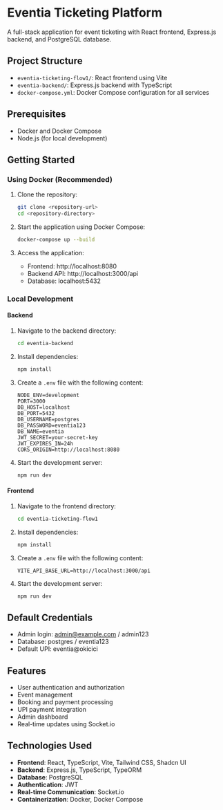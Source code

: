 # Eventia Ticketing Platform

A full-stack application for event ticketing with React frontend, Express.js backend, and PostgreSQL database.

## Project Structure

- `eventia-ticketing-flow1/`: React frontend using Vite
- `eventia-backend/`: Express.js backend with TypeScript
- `docker-compose.yml`: Docker Compose configuration for all services

## Prerequisites

- Docker and Docker Compose
- Node.js (for local development)

## Getting Started

### Using Docker (Recommended)

1. Clone the repository:
   ```bash
   git clone <repository-url>
   cd <repository-directory>
   ```

2. Start the application using Docker Compose:
   ```bash
   docker-compose up --build
   ```

3. Access the application:
   - Frontend: http://localhost:8080
   - Backend API: http://localhost:3000/api
   - Database: localhost:5432

### Local Development

#### Backend

1. Navigate to the backend directory:
   ```bash
   cd eventia-backend
   ```

2. Install dependencies:
   ```bash
   npm install
   ```

3. Create a `.env` file with the following content:
   ```
   NODE_ENV=development
   PORT=3000
   DB_HOST=localhost
   DB_PORT=5432
   DB_USERNAME=postgres
   DB_PASSWORD=eventia123
   DB_NAME=eventia
   JWT_SECRET=your-secret-key
   JWT_EXPIRES_IN=24h
   CORS_ORIGIN=http://localhost:8080
   ```

4. Start the development server:
   ```bash
   npm run dev
   ```

#### Frontend

1. Navigate to the frontend directory:
   ```bash
   cd eventia-ticketing-flow1
   ```

2. Install dependencies:
   ```bash
   npm install
   ```

3. Create a `.env` file with the following content:
   ```
   VITE_API_BASE_URL=http://localhost:3000/api
   ```

4. Start the development server:
   ```bash
   npm run dev
   ```

## Default Credentials

- Admin login: admin@example.com / admin123
- Database: postgres / eventia123
- Default UPI: eventia@okicici

## Features

- User authentication and authorization
- Event management
- Booking and payment processing
- UPI payment integration
- Admin dashboard
- Real-time updates using Socket.io

## Technologies Used

- **Frontend**: React, TypeScript, Vite, Tailwind CSS, Shadcn UI
- **Backend**: Express.js, TypeScript, TypeORM
- **Database**: PostgreSQL
- **Authentication**: JWT
- **Real-time Communication**: Socket.io
- **Containerization**: Docker, Docker Compose 